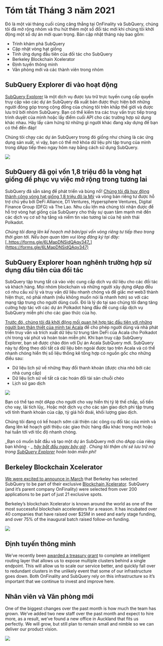 # Tóm tắt Tháng 3 năm 2021

Đó là một vài tháng cuối cùng căng thẳng tại OnFinality và SubQuery, chúng tôi đã mở rộng nhóm và thu hút thêm một số đối tác mới khi chúng tôi khởi động một số dự án mới quan trọng. Bản cập nhật tháng này bao gồm:

- Trình khám phá SubQuery
- Cập nhật vòng hạt giống
- Tính ứng dụng đầu tiên của đối tác cho SubQuery
- Berkeley Blockchain Xcelerator
- Định tuyến thông minh
- Văn phòng mới và các thành viên trong nhóm

## SubQuery Explorer đi vào hoạt động

[SubQuery Explorer](https://explorer.subquery.network/) là một dịch vụ được lưu trữ trực tuyến cung cấp quyền truy cập vào các dự án SubQuery đã xuất bản được thực hiện bởi những người đóng góp trong cộng đồng của chúng tôi trên khắp thế giới và được lưu trữ bởi nhóm SubQuery. Bạn có thể kiểm tra các truy vấn trực tiếp trong trình duyệt của mình hoặc lấy điểm cuối API cho các trường hợp sử dụng khác nhau. Hãy lấy cảm hứng từ những gì người khác đang xây dựng để bạn có thể đền đáp!

Chúng tôi chạy các dự án SubQuery trong đó giống như chúng là các ứng dụng sản xuất, vì vậy, bạn có thể mở khóa dữ liệu phi tập trung của mình trong dApp tiếp theo ngay hôm nay bằng cách sử dụng SubQuery.

![](https://miro.medium.com/max/1400/1*GE-Y6XKNOkj_MKY4ZuM5oQ.png)

## **SubQuery đã gọi vốn 1,8 triệu đô la vòng hạt giống để phục vụ việc mở rộng trong tương lai**

SubQuery đã sẵn sàng để phát triển và bùng nổ! [Chúng tôi đã huy động thành công vòng hạt giống 1,8 triệu đô la Mỹ](../blogs/20210312-SubQuery-Raises-%241.8M-Seed-Round-for-Future-Expansion.md) và vòng bán riêng tư được hỗ trợ chủ yếu bởi DeFi Alliance, D1 Ventures, Hypersphere Ventures, Digital Finance Group (DFG) và The Lao. Nhu cầu lớn mà chúng tôi nhận được để hỗ trợ vòng hạt giống của SubQuery cho thấy sự quan tâm mạnh mẽ đến các dịch vụ cơ sở hạ tầng và niềm tin vào tương lai của hệ sinh thái Polkadot.

_Chúng tôi đang lên kế hoạch mở bán/gọi vốn vòng riêng tư tiếp theo trong thời gian tới. Nếu bạn quan tâm vui lòng đăng ký tại đây:_ [_https://forms.gle/6LMapDNSidQAqy347_](https://forms.gle/6LMapDNSidQAqy347)

## **SubQuery Explorer hoan nghênh trường hợp sử dụng đầu tiên của đối tác**

SubQuery tập trung tất cả vào việc cung cấp dịch vụ dữ liệu cho các đối tác và khách hàng. Mọi nhóm blockchain và những người xây dựng dApp đều có nhu cầu xử lý và truy vấn dữ liệu nhanh chóng và để giấc mơ web3 thành hiện thực, nó phải nhanh (nếu không muốn nói là nhanh hơn) so với các mạng tập trung cho người dùng cuối. Đó là lý do tại sao chúng tôi đang tăng cường hợp tác với các dự án Polkadot hàng đầu để cung cấp dịch vụ SubQuery miễn phí cho các giao thức của họ.

[Trước đó, chúng tôi đã khởi động mối quan hệ hợp tác đầu tiên với những người bạn thân thiết của mình tại Acala](../customer_announcements/20210316-SubQuery-Integrates-Acala-to-Aggregate-and-Serve-DeFi-Data-to-Polkadot-and-Kusama-Builders.md) để cho phép người dùng và nhà phát triển truy vấn và trích xuất dữ liệu từ trung tâm DeFi của Acala cho Polkadot chỉ trong vài phút và hoàn toàn miễn phí. Khi bạn truy cập SubQuery Explorer, bạn sẽ được chào đón với Dự án Acala SubQuery mới. SubQuery này tự động theo dõi tất cả dữ liệu bên ngoài được tạo trên Acala và có thể nhanh chóng hiển thị số liệu thống kê tổng hợp có nguồn gốc cho những điều sau:

- Dữ liệu lịch sử về những thay đổi thanh khoản (được chia nhỏ bởi các nhà cung cấp)
- Dữ liệu lịch sử về tất cả các hoán đổi tài sản chuỗi chéo
- Lịch sử gao dịch

![](https://miro.medium.com/max/1400/0*LOig1jNfPTuVk73D)

Bạn có thể tạo một dApp cho người cho vay hiển thị tỷ lệ thế chấp, số tiền cho vay, lãi tích lũy,. Hoặc một dịch vụ cho các sàn giao dịch phi tập trung với tính thanh khoản của cặp, tỷ giá hối đoái, khối lượng giao dịch.

Chúng tôi đang có kế hoạch sớm cải thiện các công cụ đối tác của mình và đang lên kế hoạch giới thiệu các giao thức hàng đầu khác trong một hoặc hai tuần tới với tốc độ nhanh chóng.

_Bạn có muốn bắt đầu và tạo một dự án SubQuery mới cho dApp của riêng bạn không - _ [_hãy bắt đầu ngay bây giờ_](https://doc.subquery.network/quickstart.html) _. Chúng tôi thậm chí sẽ lưu trữ nó trong_ [_SubQuery Explorer_](../blogs/20210305-Announcing-the-SubQuery-Explorer.md) _hoàn toàn miễn phí!_

## **Berkeley Blockchain Xcelerator**

[We were excited to announce in March](../blogs/20210523-SubQuery-Joins-Berkeleys-Blockchain-Xcelerator.md) that Berkeley has selected SubQuery to be part of their exclusive [Blockchain Xcelerator](https://www.xcelerator.berkeley.edu/). SubQuery (and it’s parent company OnFinality) were selected from over 200 applications to be part of just 21 exclusive spots.

Berkeley’s blockchain Xcelerator is known around the world as one of the most successful blockchain accelerators for a reason. It has incubated over 40 companies that have raised over $25M in seed and early stage funding, and over 75% of the inaugural batch raised follow-on funding.

![](https://miro.medium.com/max/1400/0*t-_mRJaTnGDQO-VI)

## **Định tuyến thông minh**

We’ve recently been [awarded a treasury grant](https://kusama.polkassembly.io/treasury/72) to complete an intelligent routing layer that allows us to expose multiple clusters behind a single endpoint. This will allow us to scale our service better, and quickly fall over to redundant clusters in the unlikely event that some of our infrastructure goes down. Both OnFinality and SubQuery rely on this infrastructure so it’s important that we continue to invest and improve here.

## **Nhân viên và Văn phòng mới**

One of the biggest changes over the past month is how much the team has grown. We’ve added two new staff over the past month and expect to hire more, as a result, we’ve found a new office in Auckland that fits us perfectly. We will grow, but still plan to remain small and nimble so we can deliver our product vision.

![](https://miro.medium.com/max/1400/1*cJZxerXHfgVGu4-7h2xw4Q.jpeg)
